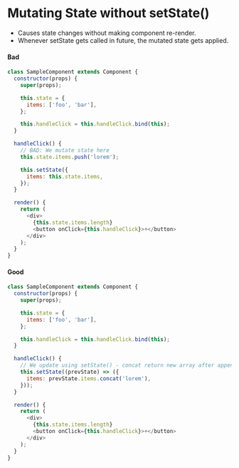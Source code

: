 # Mutating State without setState()

- Causes state changes without making component re-render.
- Whenever setState gets called in future, the mutated state gets applied.

#### Bad

```javascript
class SampleComponent extends Component {
  constructor(props) {
    super(props);

    this.state = {
      items: ['foo', 'bar'],
    };

    this.handleClick = this.handleClick.bind(this);
  }

  handleClick() {
    // BAD: We mutate state here
    this.state.items.push('lorem');

    this.setState({
      items: this.state.items,
    });
  }

  render() {
    return (
      <div>
        {this.state.items.length}
        <button onClick={this.handleClick}>+</button>
      </div>
    );
  }
}
```

#### Good

```javascript
class SampleComponent extends Component {
  constructor(props) {
    super(props);

    this.state = {
      items: ['foo', 'bar'],
    };

    this.handleClick = this.handleClick.bind(this);
  }

  handleClick() {
    // We update using setState() - concat return new array after appending new item.
    this.setState((prevState) => ({
      items: prevState.items.concat('lorem'),
    }));
  }

  render() {
    return (
      <div>
        {this.state.items.length}
        <button onClick={this.handleClick}>+</button>
      </div>
    );
  }
}
```
